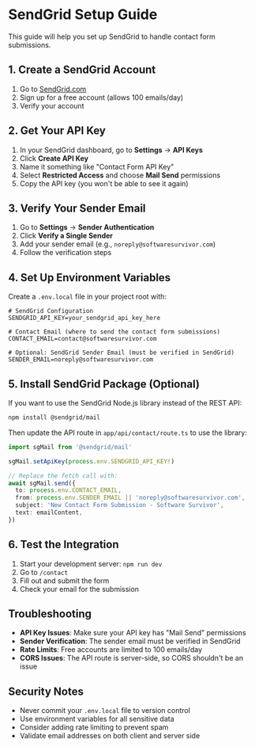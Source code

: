 # SendGrid Setup Guide

This guide will help you set up SendGrid to handle contact form submissions.

## 1. Create a SendGrid Account

1. Go to [SendGrid.com](https://sendgrid.com)
2. Sign up for a free account (allows 100 emails/day)
3. Verify your account

## 2. Get Your API Key

1. In your SendGrid dashboard, go to **Settings** → **API Keys**
2. Click **Create API Key**
3. Name it something like "Contact Form API Key"
4. Select **Restricted Access** and choose **Mail Send** permissions
5. Copy the API key (you won't be able to see it again)

## 3. Verify Your Sender Email

1. Go to **Settings** → **Sender Authentication**
2. Click **Verify a Single Sender**
3. Add your sender email (e.g., `noreply@softwaresurvivor.com`)
4. Follow the verification steps

## 4. Set Up Environment Variables

Create a `.env.local` file in your project root with:

```env
# SendGrid Configuration
SENDGRID_API_KEY=your_sendgrid_api_key_here

# Contact Email (where to send the contact form submissions)
CONTACT_EMAIL=contact@softwaresurvivor.com

# Optional: SendGrid Sender Email (must be verified in SendGrid)
SENDER_EMAIL=noreply@softwaresurvivor.com
```

## 5. Install SendGrid Package (Optional)

If you want to use the SendGrid Node.js library instead of the REST API:

```bash
npm install @sendgrid/mail
```

Then update the API route in `app/api/contact/route.ts` to use the library:

```typescript
import sgMail from '@sendgrid/mail'

sgMail.setApiKey(process.env.SENDGRID_API_KEY!)

// Replace the fetch call with:
await sgMail.send({
  to: process.env.CONTACT_EMAIL,
  from: process.env.SENDER_EMAIL || 'noreply@softwaresurvivor.com',
  subject: 'New Contact Form Submission - Software Survivor',
  text: emailContent,
})
```

## 6. Test the Integration

1. Start your development server: `npm run dev`
2. Go to `/contact`
3. Fill out and submit the form
4. Check your email for the submission

## Troubleshooting

- **API Key Issues**: Make sure your API key has "Mail Send" permissions
- **Sender Verification**: The sender email must be verified in SendGrid
- **Rate Limits**: Free accounts are limited to 100 emails/day
- **CORS Issues**: The API route is server-side, so CORS shouldn't be an issue

## Security Notes

- Never commit your `.env.local` file to version control
- Use environment variables for all sensitive data
- Consider adding rate limiting to prevent spam
- Validate email addresses on both client and server side 